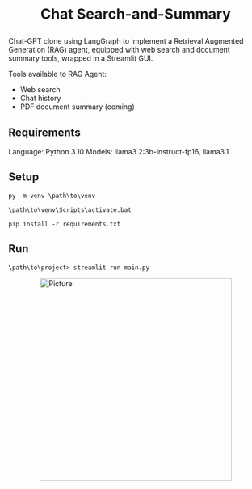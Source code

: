 
<h1> <p style="text-align:center;"> Chat Search-and-Summary <p> </h1>

Chat-GPT clone using LangGraph to implement a Retrieval Augmented Generation (RAG) agent, equipped with web search and document summary tools, wrapped in a Streamlit GUI.

Tools available to RAG Agent:
- Web search
- Chat history
- PDF document summary (coming)

## Requirements
Language: Python 3.10
Models: llama3.2:3b-instruct-fp16, llama3.1

## Setup
```
py -m venv \path\to\venv

\path\to\venv\Scripts\activate.bat

pip install -r requirements.txt
```

## Run
```\path\to\project> streamlit run main.py```

<img src="chat-search-and-summary.png" 
        alt="Picture" 
        width="380" 
        height="401" 
        style="display: block; margin: 0 auto" />
